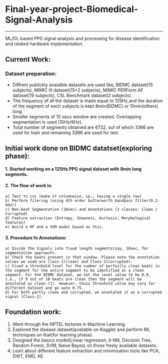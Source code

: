 # Final-year-project-Biomedical-Signal-Analysis
-----------------------------------------------

ML/DL based PPG signal analysis and processing for disease identification and related hardware implementation.
## Current Work:
### Dataset preparation: 
* Diffrent publickly avaialble datasets are used like, BIDMC dataset(15 subjects), MIMIC III dataset(15+2 subjects), MIMIC PERForm AF dataset(19 subjects), CSL Benchmark dataset(2 subjects).
* The frequency of all the dataset is made equal to 125Hz,and the duration of the segment of each subjects is kept 8min(BIDMC) or 10min(others) long.
* Smaller segments of 10 secs window are created. Overlapping segmentation is used (10Hz/6Hz).
* Total number of segments obtained are 6732, out of which 3366 are used for train and remaining 3366 are used for test.

## Initial work done on BIDMC datatset(exploring phase):
#### 1. Started working on a 125Hz PPG signal dataset with 8min long segments.
#### 2. The flow of work is: 
    a) Text to csv (make it columnwise, ie., having a single row) 
    b) Perform filering (using 4th order butterworth bandpass filter(0.2-5Hz)) 
    c) Non-beat Segmentation (10sec) and Annotations (2 classes: Clean / Corrupted) 
    d) Feature extraction (Entropy, Skewness, Kurtosis, Morphological features) 
    e) Build a RF and a SVM model based on this.

#### 3. Procedure fo Annotations: 
    a) Divide the Signals into fixed length segments(say, 10sec, for segmentation approach). 
    b) Check the beats present in that window. Please note the annotation values we used are Class-1(clean) and Class-2(corrupted). 
    c) Fixed a threshold level for the number of perfectly clean beats in the segment for the entire segment to be identified as a clean segment. For the BIDMC dataset, we set the level value to be 0.9, i.e., if 9 out of 10 beats are clean then the segment will be annotated as clean (1). However, thuis threshold value may vary for different dataset and go upto 0.75. 
    d) For both partly clean and corrupted, we annotated it as a corrupted signal (Class-2). 

## Foundation work:
1. Went through the NPTEL lectures in Machine Learning.
2. Explored the disease dataset(available on Kaggle) and perform ML techniques on that(for learning phase).
3. Designed the basics model(Linear regression, <em>k</em>-NN, Decision Tree, Random Forest, SVM, Naive Bayes) on those freely available datasets.
4. Leart about different feature extraction and minimisation tools like PCA, DWT, EMD, AE.



